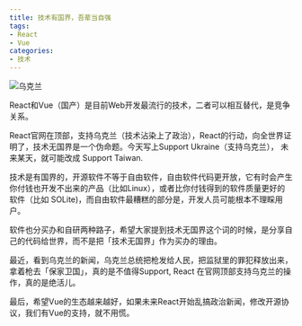 ```yaml
---
title: 技术有国界，吾辈当自强
tags: 
- React
- Vue
categories:
- 技术
---
```


![乌克兰](https://cdn.fangyuanxiaozhan.com/assets/1646401960568WBwsS1pN.png)

React和Vue（国产）是目前Web开发最流行的技术，二者可以相互替代，是竞争关系。



React官网在顶部，支持乌克兰（技术沾染上了政治），React的行动，向全世界证明了，技术无国界是一个伪命题。今天写上Support Ukraine（支持乌克兰）， 未来某天，就可能改成 Support Taiwan.



技术是有国界的，开源软件不等于自由软件，自由软件代码更开放，它有时会产生你付钱也开发不出来的产品（比如Linux），或者比你付钱得到的软件质量更好的软件（比如 SOLite)，而自由软件最糟糕的部分是，开发人员可能根本不理睬用户。



软件也分买办和自研两种路子，希望大家提到技术无国界这个词的时候，是分享自己的代码给世界，而不是把「技术无国界」作为买办的理由。



最近，看到乌克兰的新闻，乌克兰总统把枪发给人民，把监狱里的罪犯释放出来，拿着枪去「保家卫国」，真的是不值得Support, React 在官网顶部支持乌克兰的操作，真的是绝活儿。



最后，希望Vue的生态越来越好，如果未来React开始乱搞政治新闻，修改开源协议，我们有Vue的支持，就不用慌。